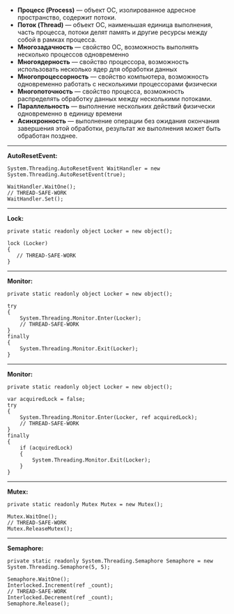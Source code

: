 - **Процесс (Process)** — объект ОС, изолированное адресное пространство, содержит потоки.
- **Поток (Thread)** — объект ОС, наименьшая единица выполнения, часть процесса, потоки делят память и другие ресурсы между собой в рамках процесса.
- **Многозадачность** — свойство ОС, возможность выполнять несколько процессов одновременно
- **Многоядерность** — свойство процессора, возможность использовать несколько ядер для обработки данных
- **Многопроцессорность** — свойство компьютера, возможность одновременно работать с несколькими процессорами физически
- **Многопоточность** — свойство процесса, возможность распределять обработку данных между несколькими потоками.
- **Параллельность** — выполнение нескольких действий физически одновременно в единицу времени
- **Асинхронность** — выполнение операции без ожидания окончания завершения этой обработки, результат же выполнения может быть обработан позднее.
---------------------------------------------------
**AutoResetEvent:**

```
System.Threading.AutoResetEvent WaitHandler = new System.Threading.AutoResetEvent(true);

WaitHandler.WaitOne();
// THREAD-SAFE-WORK
WaitHandler.Set();
```
---------------------------------------------------
**Lock:**
```
private static readonly object Locker = new object();

lock (Locker)
{
   // THREAD-SAFE-WORK
}
```
---------------------------------------------------
**Monitor:**
```
private static readonly object Locker = new object();

try
{
    System.Threading.Monitor.Enter(Locker);
    // THREAD-SAFE-WORK
}
finally
{
    System.Threading.Monitor.Exit(Locker);
}
```
---------------------------------------------------
**Monitor:**
```
private static readonly object Locker = new object();

var acquiredLock = false;
try
{
    System.Threading.Monitor.Enter(Locker, ref acquiredLock);
    // THREAD-SAFE-WORK
}
finally
{
    if (acquiredLock)
    {
        System.Threading.Monitor.Exit(Locker);
    }
}
```
---------------------------------------------------
**Mutex:**
```
private static readonly Mutex Mutex = new Mutex();

Mutex.WaitOne();
// THREAD-SAFE-WORK
Mutex.ReleaseMutex();
```
---------------------------------------------------
**Semaphore:**
```
private static readonly System.Threading.Semaphore Semaphore = new System.Threading.Semaphore(5, 5);

Semaphore.WaitOne();
Interlocked.Increment(ref _count);
// THREAD-SAFE-WORK
Interlocked.Decrement(ref _count);
Semaphore.Release();
```

